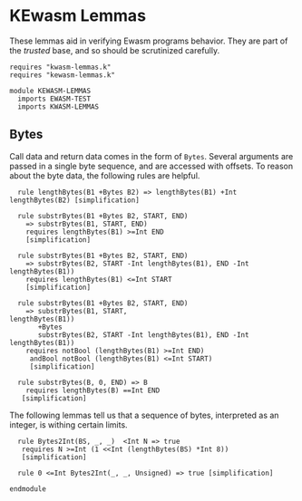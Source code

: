 KEwasm Lemmas
=============

These lemmas aid in verifying Ewasm programs behavior.
They are part of the *trusted* base, and so should be scrutinized carefully.

```k
requires "kwasm-lemmas.k"
requires "kewasm-lemmas.k"

module KEWASM-LEMMAS
  imports EWASM-TEST
  imports KWASM-LEMMAS
```

Bytes
-----

Call data and return data comes in the form of `Bytes`.
Several arguments are passed in a single byte sequence, and are accessed with offsets.
To reason about the byte data, the following rules are helpful.

```k
  rule lengthBytes(B1 +Bytes B2) => lengthBytes(B1) +Int lengthBytes(B2) [simplification]

  rule substrBytes(B1 +Bytes B2, START, END)
    => substrBytes(B1, START, END)
    requires lengthBytes(B1) >=Int END
    [simplification]

  rule substrBytes(B1 +Bytes B2, START, END)
    => substrBytes(B2, START -Int lengthBytes(B1), END -Int lengthBytes(B1))
    requires lengthBytes(B1) <=Int START
    [simplification]

  rule substrBytes(B1 +Bytes B2, START, END)
    => substrBytes(B1, START,                               lengthBytes(B1))
       +Bytes
       substrBytes(B2, START -Int lengthBytes(B1), END -Int lengthBytes(B1))
    requires notBool (lengthBytes(B1) >=Int END)
     andBool notBool (lengthBytes(B1) <=Int START)
     [simplification]

  rule substrBytes(B, 0, END) => B
    requires lengthBytes(B) ==Int END
   [simplification]
```

The following lemmas tell us that a sequence of bytes, interpreted as an integer, is withing certain limits.

```k
  rule Bytes2Int(BS, _, _)  <Int N => true
   requires N >=Int (1 <<Int (lengthBytes(BS) *Int 8))
   [simplification]

  rule 0 <=Int Bytes2Int(_, _, Unsigned) => true [simplification]
```

```k
endmodule
```
